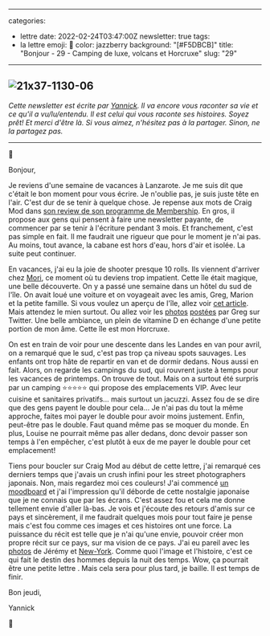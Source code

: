
---
categories:
- lettre
date: 2022-02-24T03:47:00Z
newsletter: true
tags:
- la lettre
emoji: 💌
color: jazzberry
background: "[#F5DBCB]"
title: "Bonjour - 29 - Camping de luxe, volcans et Horcruxe"
slug: "29"
---
![21x37-1130-06](https://user-images.githubusercontent.com/483012/155398935-0cf928a1-e07c-4ef2-847c-1704d292804e.jpg)
​​
---

_Cette newsletter est écrite par [Yannick](https://yannickschutz.com/now). Il va encore vous raconter sa vie et ce qu'il a vu/lu/entendu. Il est celui qui vous raconte ses histoires. Soyez prêt! Et merci d'être là. Si vous aimez, n'hésitez pas à la partager. Sinon, ne la partagez pas._

---

👋

Bonjour,

Je reviens d'une semaine de vacances à Lanzarote. Je me suis dit que c'était le bon moment pour vous écrire. Je n'oublie pas, je suis juste tête en l'air. C'est dur de se tenir à quelque chose. Je repense aux mots de Craig Mod dans [son review de son programme de Membership](https://craigmod.com/essays/memberships_work/). En gros, il propose aux gens qui pensent à faire une newsletter payante, de commencer par se tenir à l'écriture pendant 3 mois. Et franchement, c'est pas simple en fait. Il me faudrait une rigueur que pour le moment je n'ai pas. Au moins, tout avance, la cabane est hors d'eau, hors d'air et isolée. La suite peut continuer.

En vacances, j'ai eu la joie de shooter presque 10 rolls. Ils viennent d'arriver chez [Mori](https://morifilmlab.com), ce moment où tu deviens trop impatient. Cette île était magique, une belle découverte. On y a passé une semaine dans un hôtel du sud de l'île. On avait loué une voiture et on voyageait avec les amis, Greg, Marion et la petite famille. Si vous voulez un aperçu de l'île, allez voir [cet article](https://liliinwonderland.fr/voyage-lanzarote-que-voir-que-faire-sur-lile-aux-volcans/). Mais attendez le mien surtout. Ou allez voir les [photos](https://twitter.com/gregmignard/status/1495842664956190728) [postées](https://twitter.com/gregmignard/status/1495405639203446790) par Greg sur Twitter. Une belle ambiance, un plein de vitamine D en échange d'une petite portion de mon âme. Cette île est mon Horcruxe.

On est en train de voir pour une descente dans les Landes en van pour avril, on a remarqué que le sud, c'est pas trop ça niveau spots sauvages. Les enfants ont trop hâte de repartir en van et de dormir dedans. Nous aussi en fait. Alors, on regarde les campings du sud, qui rouvrent juste à temps pour les vacances de printemps. On trouve de tout. Mais on a surtout été surpris par un camping ⭐️⭐️⭐️⭐️⭐️ qui propose des emplacements VIP. Avec leur cuisine et sanitaires privatifs... mais surtout un jacuzzi. Assez fou de se dire que des gens payent le double pour cela... Je n'ai pas du tout la même approche, faites moi payer le double pour avoir moins justement. Enfin, peut-être pas le double. Faut quand même pas se moquer du monde. En plus, Louise ne pourrait même pas aller dedans, donc devoir passer son temps à l'en empêcher, c'est plutôt à eux de me payer le double pour cet emplacement!

Tiens pour boucler sur Craig Mod au début de cette lettre, j'ai remarqué ces derniers temps que j'avais un crush infini pour les street photographers japonais. Non, mais regardez moi ces couleurs! J'ai commencé [un moodboard](https://kinopio.club/moodboard-QVYh20AQeyvEA3CS3l2TB) et j'ai l'impression qu'il déborde de cette nostalgie japonaise que je ne connais que par les écrans. C'est assez fou et cela me donne tellement envie d'aller là-bas. Je vois et j'écoute des retours d'amis sur ce pays et sincèrement, il me faudrait quelques mois pour tout faire je pense mais c'est fou comme ces images et ces histoires ont une force. La puissance du récit est telle que je n'ai qu'une envie, pouvoir créer mon propre récit sur ce pays, sur ma vision de ce pays. J'ai eu pareil avec les [photos](https://www.instagram.com/p/CZujtifA5Tf/) de Jérémy et [New-York](https://www.instagram.com/p/CZ7cp33sWrC/). Comme quoi l'image et l'histoire, c'est ce qui fait le destin des hommes depuis la nuit des temps. Wow, ça pourrait être une petite lettre . Mais cela sera pour plus tard, je baille. Il est temps de finir.

Bon jeudi,

Yannick

💌
